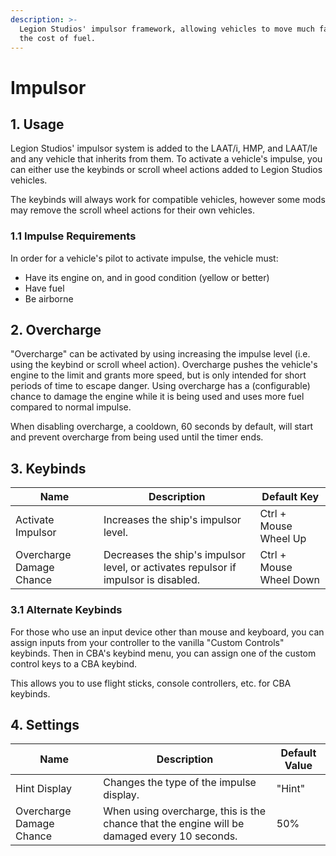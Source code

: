```yaml
---
description: >-
  Legion Studios' impulsor framework, allowing vehicles to move much faster at
  the cost of fuel.
---
```


# Impulsor

## 1. Usage

Legion Studios' impulsor system is added to the LAAT/i, HMP, and LAAT/le and any vehicle that inherits from them. To activate a vehicle's impulse, you can either use the keybinds or scroll wheel actions added to Legion Studios vehicles.

The keybinds will always work for compatible vehicles, however some mods may remove the scroll wheel actions for their own vehicles.

### 1.1 Impulse Requirements

In order for a vehicle's pilot to activate impulse, the vehicle must:

* Have its engine on, and in good condition (yellow or better)
* Have fuel
* Be airborne

## 2. Overcharge

"Overcharge" can be activated by using increasing the impulse level (i.e. using the keybind or scroll wheel action). Overcharge pushes the vehicle's engine to the limit and grants more speed, but is only intended for short periods of time to escape danger. Using overcharge has a (configurable) chance to damage the engine while it is being used and uses more fuel compared to normal impulse.

When disabling overcharge, a cooldown, 60 seconds by default, will start and prevent overcharge from being used until the timer ends.

## 3. Keybinds

| Name                     | Description                                                                         | Default Key             |
| ------------------------ | ----------------------------------------------------------------------------------- | ----------------------- |
| Activate Impulsor        | Increases the ship's impulsor level.                                                | Ctrl + Mouse Wheel Up   |
| Overcharge Damage Chance | Decreases the ship's impulsor level, or activates repulsor if impulsor is disabled. | Ctrl + Mouse Wheel Down |

### 3.1 Alternate Keybinds

For those who use an input device other than mouse and keyboard, you can assign inputs from your controller to the vanilla "Custom Controls" keybinds. Then in CBA's keybind menu, you can assign one of the custom control keys to a CBA keybind.

This allows you to use flight sticks, console controllers, etc. for CBA keybinds.

## 4. Settings

| Name                     | Description                                                                                 | Default Value |
| ------------------------ | ------------------------------------------------------------------------------------------- | ------------- |
| Hint Display             | Changes the type of the impulse display.                                                    | "Hint"        |
| Overcharge Damage Chance | When using overcharge, this is the chance that the engine will be damaged every 10 seconds. | 50%           |
